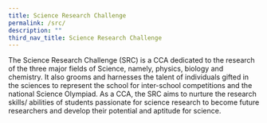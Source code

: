 ```yaml
---
title: Science Research Challenge
permalink: /src/
description: ""
third_nav_title: Science Research Challenge
---
```

The Science Research Challenge (SRC) is a CCA dedicated to the research of the three major fields of Science, namely, physics, biology and chemistry. It also grooms and harnesses the talent of individuals gifted in the sciences to represent the school for inter-school competitions and the national Science Olympiad. As a CCA, the SRC aims to nurture the research skills/ abilities of students passionate for science research to become future researchers and develop their potential and aptitude for science.